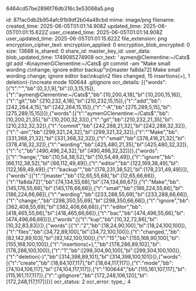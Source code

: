 6464cd57be2896f76db316c3e53068a5.png

id: 87fac0db2b954afc91b9df2b04a48cbd
mime: image/png
filename: 
created_time: 2025-06-05T01:01:14.908Z
updated_time: 2025-06-05T01:01:15.622Z
user_created_time: 2025-06-05T01:01:14.908Z
user_updated_time: 2025-06-05T01:01:15.622Z
file_extension: png
encryption_cipher_text: 
encryption_applied: 0
encryption_blob_encrypted: 0
size: 13688
is_shared: 0
share_id: 
master_key_id: 
user_data: 
blob_updated_time: 1749085274908
ocr_text: ‘ aymen@Clementine:~/Cats$ git add -A\naymenGClenentine:~/Cats$ git commit -am "Make small wording c\nhange; ignore editor backup"\n[master fa8da72] Make small wording change; ignore editor bac\nkup\n2 files changed, 15 insertions(+), 1 deletion(-)\ncreate mode 100644 .gitignore
ocr_details: [{"words":[{"t":"‘","bb":[0,3,1,9],"bl":[0,3,15,15]},{"t":"aymen@Clementine:~/Cats$","bb":[10,200,4,18],"bl":[10,200,15,16]},{"t":"git","bb":[210,232,4,18],"bl":[210,232,15,15]},{"t":"add","bb":[242,264,4,15],"bl":[242,264,15,15]},{"t":"-A","bb":[275,289,5,15],"bl":[275,289,15,15]}]},{"words":[{"t":"aymenGClenentine:~/Cats$","bb":[10,200,21,35],"bl":[10,200,32,33]},{"t":"git","bb":[210,232,21,35],"bl":[210,232,32,32]},{"t":"commit","bb":[242,288,21,32],"bl":[242,288,32,32]},{"t":"-am","bb":[299,321,24,32],"bl":[299,321,32,32]},{"t":"\"Make","bb":[331,368,21,32],"bl":[331,368,32,32]},{"t":"small","bb":[378,416,21,32],"bl":[378,416,32,32]},{"t":"wording","bb":[425,480,21,35],"bl":[425,480,32,32]},{"t":"c","bb":[490,496,24,32],"bl":[490,496,32,32]}]},{"words":[{"t":"hange;","bb":[10,54,38,52],"bl":[10,54,49,49]},{"t":"ignore","bb":[66,112,38,52],"bl":[66,112,49,49]},{"t":"editor","bb":[122,169,38,49],"bl":[122,169,49,49]},{"t":"backup\"","bb":[178,231,38,52],"bl":[178,231,49,49]}]},{"words":[{"t":"[master","bb":[12,65,55,68],"bl":[12,65,66,66]},{"t":"fa8da72]","bb":[74,134,55,68],"bl":[74,134,66,67]},{"t":"Make","bb":[145,176,55,66],"bl":[145,176,66,66]},{"t":"small","bb":[186,224,55,66],"bl":[186,224,66,66]},{"t":"wording","bb":[233,288,55,69],"bl":[233,288,66,66]},{"t":"change;","bb":[298,350,55,69],"bl":[298,350,66,66]},{"t":"ignore","bb":[362,408,55,69],"bl":[362,408,66,66]},{"t":"editor","bb":[418,465,55,66],"bl":[418,465,66,66]},{"t":"bac","bb":[474,496,55,66],"bl":[474,496,66,66]}]},{"words":[{"t":"kup","bb":[10,32,72,86],"bl":[10,32,83,83]}]},{"words":[{"t":"2","bb":[18,24,90,100],"bl":[18,24,100,100]},{"t":"files","bb":[34,72,89,100],"bl":[34,72,100,100]},{"t":"changed,","bb":[82,142,89,103],"bl":[82,142,100,100]},{"t":"15","bb":[155,168,90,100],"bl":[155,168,100,100]},{"t":"insertions(+),","bb":[178,286,89,102],"bl":[178,286,100,100]},{"t":"1","bb":[299,304,90,100],"bl":[299,304,100,100]},{"t":"deletion(-)","bb":[314,398,89,101],"bl":[314,398,100,101]}]},{"words":[{"t":"create","bb":[18,64,107,117],"bl":[18,64,117,117]},{"t":"mode","bb":[74,104,106,117],"bl":[74,104,117,117]},{"t":"100644","bb":[115,161,107,117],"bl":[115,161,117,117]},{"t":".gitignore","bb":[172,248,106,120],"bl":[172,248,117,117]}]}]
ocr_status: 2
ocr_error: 
type_: 4